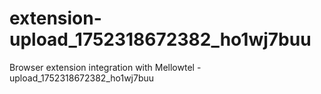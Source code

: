 # extension-upload_1752318672382_ho1wj7buu
Browser extension integration with Mellowtel - upload_1752318672382_ho1wj7buu
